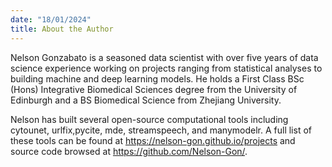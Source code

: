 ```yaml
---
date: "18/01/2024"
title: About the Author
---
```


Nelson Gonzabato is a seasoned data scientist with over five years of data science 
experience working on projects ranging from statistical analyses to building machine
and deep learning models. He holds a First Class BSc (Hons) Integrative Biomedical Sciences 
degree from the University of Edinburgh and a BS Biomedical Science from Zhejiang 
University. 


Nelson has built several open-source computational tools including cytounet,
urlfix,pycite, mde, streamspeech, and manymodelr. A full list of these tools can be found at https://nelson-gon.github.io/projects and source code browsed at https://github.com/Nelson-Gon/. 



 









